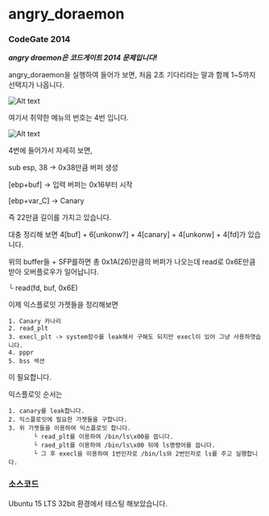 # angry_doraemon
### CodeGate 2014
***angry draemon은 코드게이트 2014 문제입니다!***

angry_doraemon을 실행하여 들어가 보면, 처음 2초 기다리라는 말과 함께 1~5까지 선택지가 나옵니다.

![Alt text]()

여기서 취약한 메뉴의 번호는 4번 입니다. 

![Alt text]()

4번에 들어가서 자세히 보면,

sub esp, 38 -> 0x38만큼 버퍼 생성

[ebp+buf] -> 입력 버퍼는 0x16부터 시작

[ebp+var_C] -> Canary

즉 22만큼 길이를 가지고 있습니다.

대충 정리해 보면 4[buf] + 6[unkonw?] + 4[canary] + 4[unkonw] + 4[fd]가 있습니다.

위의 buffer들 + SFP를하면 총 0x1A(26)만큼의 버퍼가 나오는데 read로 0x6E만큼 받아 오버플로우가 일어납니다.

└ read(fd, buf, 0x6E)

이제 익스플로잇 가젯들을 정리해보면
```
1. Canary 카나리
2. read_plt
3. execl_plt -> system함수를 leak해서 구해도 되지만 execl이 있어 그냥 사용하엿습니다.
4. pppr
5. bss 섹션
```
이 필요합니다.

익스플로잇 순서는
```
1. canary를 leak합니다.
2. 익스플로잇에 필요한 가젯들을 구합니다.
3. 위 가젯들을 이용하여 익스플로잇 합니다.
       └ read_plt를 이용하여 /bin/ls\x00을 씁니다.
       └ raed_plt를 이용하여 /bin/ls\x00 뒤에 ls명령어를 씁니다.
       └ 그 후 execl을 이용하여 1번인자로 /bin/ls와 2번인자로 ls를 주고 실행합니다.
```

### 소스코드
Ubuntu 15 LTS 32bit 환경에서 테스팅 해보았습니다.
```
```
